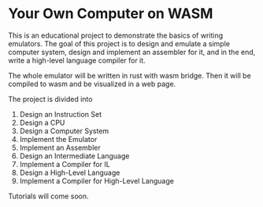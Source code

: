# Your Own Computer on WASM

This is an educational project to demonstrate the basics of writing emulators. The goal of this project is to design and emulate a simple computer system, design and implement an assembler for it, and in the end, write a high-level language compiler for it.

The whole emulator will be written in rust with wasm bridge. Then it will be compiled to wasm and be visualized in a web page.

The project is divided into 

1. Design an Instruction Set
2. Design a CPU
3. Design a Computer System
4. Implement the Emulator
5. Implement an Assembler
6. Design an Intermediate Language
7. Implement a Compiler for IL
8. Design a High-Level Language
9. Implement a Compiler for High-Level Language

Tutorials will come soon.